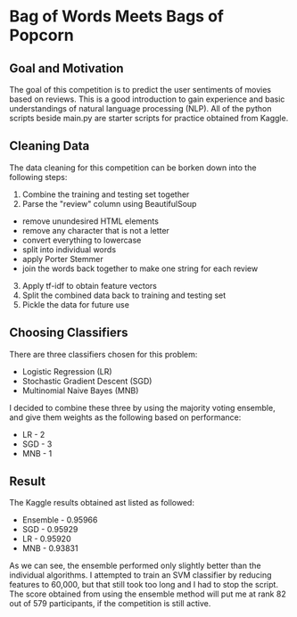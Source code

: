 # Bag of Words Meets Bags of Popcorn

## Goal and Motivation 
The goal of this competition is to predict the user sentiments of movies based on reviews.  This is a good introduction to gain experience and basic understandings of natural language processing (NLP).  All of the python scripts beside main.py are starter scripts for practice obtained from Kaggle.

## Cleaning Data
The data cleaning for this competition can be borken down into the following steps:

1. Combine the training and testing set together
2. Parse the "review" column using BeautifulSoup
  * remove unundesired HTML elements
  * remove any character that is not a letter
  * convert everything to lowercase
  * split into individual words
  * apply Porter Stemmer
  * join the words back together to make one string for each review
3. Apply tf-idf to obtain feature vectors
4. Split the combined data back to training and testing set
5. Pickle the data for future use

## Choosing Classifiers
There are three classifiers chosen for this problem:
* Logistic Regression (LR)
* Stochastic Gradient Descent (SGD)
* Multinomial Naive Bayes (MNB)

I decided to combine these three by using the majority voting ensemble, and give them weights as the following based on performance:
* LR - 2
* SGD - 3 
* MNB - 1

## Result
The Kaggle results obtained ast listed as followed:
* Ensemble - 0.95966
* SGD - 0.95929
* LR - 0.95920
* MNB - 0.93831

As we can see, the ensemble performed only slightly better than the individual algorithms.  I attempted to train an SVM classifier by reducing features to 60,000, but that still took too long and I had to stop the script.  The score obtained from using the ensemble method will put me at rank 82 out of 579 participants, if the competition is still active.

